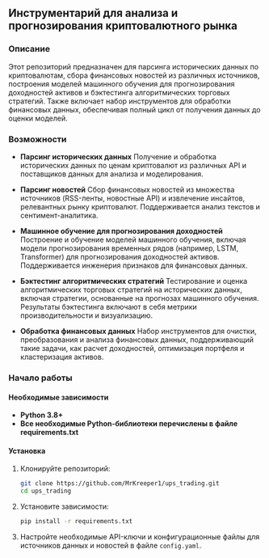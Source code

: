## Инструментарий для анализа и прогнозирования криптовалютного рынка
### Описание
Этот репозиторий предназначен для парсинга исторических данных по криптовалютам, сбора финансовых новостей из различных источников, построения моделей машинного обучения для прогнозирования доходностей активов и бэктестинга алгоритмических торговых стратегий. Также включает набор инструментов для обработки финансовых данных, обеспечивая полный цикл от получения данных до оценки моделей.
### Возможности
- **Парсинг исторических данных**
Получение и обработка исторических данных по ценам криптовалют из различных API и поставщиков данных для анализа и моделирования.

- **Парсинг новостей**
Сбор финансовых новостей из множества источников (RSS-ленты, новостные API) и извлечение инсайтов, релевантных рынку криптовалют. Поддерживается анализ текстов и сентимент-аналитика.

- **Машинное обучение для прогнозирования доходностей**
Построение и обучение моделей машинного обучения, включая модели прогнозирования временных рядов (например, LSTM, Transformer) для прогнозирования доходностей активов. Поддерживается инженерия признаков для финансовых данных.

- **Бэктестинг алгоритмических стратегий**
Тестирование и оценка алгоритмических торговых стратегий на исторических данных, включая стратегии, основанные на прогнозах машинного обучения. Результаты бэктестинга включают в себя метрики производительности и визуализацию.

- **Обработка финансовых данных**
Набор инструментов для очистки, преобразования и анализа финансовых данных, поддерживающий такие задачи, как расчет доходностей, оптимизация портфеля и кластеризация активов.

### Начало работы
#### Необходимые зависимости
- **Python 3.8+**
- **Все необходимые Python-библиотеки перечислены в файле requirements.txt**

#### Установка
1. Клонируйте репозиторий:
   ```bash
   git clone https://github.com/MrKreeper1/ups_trading.git
   cd ups_trading
   ```
2. Установите зависимости:
   ```bash
   pip install -r requirements.txt
   ```
3. Настройте необходимые API-ключи и конфигурационные файлы для источников данных и новостей в файле ```config.yaml```.
